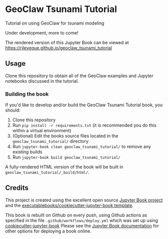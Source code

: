 # GeoClaw Tsunami Tutorial

Tutorial on using GeoClaw for tsunami modeling

Under development, more to come! 

The rendered version of this Jupyter Book can be viewed at
https://rjleveque.github.io/geoclaw_tsunami_tutorial

## Usage

Clone this repository to obtain all of the GeoClaw examples and Jupyter notebooks discussed in the tutorial.

### Building the book

If you'd like to develop and/or build the GeoClaw Tsunami Tutorial book, you should:

1. Clone this repository
2. Run `pip install -r requirements.txt` (it is recommended you do this within a virtual environment)
3. (Optional) Edit the books source files located in the `geoclaw_tsunami_tutorial/` directory
4. Run `jupyter-book clean geoclaw_tsunami_tutorial/` to remove any existing builds
5. Run `jupyter-book build geoclaw_tsunami_tutorial/`

A fully-rendered HTML version of the book will be built in `geoclaw_tsunami_tutorial/_build/html/`.


## Credits

This project is created using the excellent open source [Jupyter Book project](https://jupyterbook.org/) and the [executablebooks/cookiecutter-jupyter-book template](https://github.com/executablebooks/cookiecutter-jupyter-book).

This book is rebuilt on Github on every push, using Github actions as
specified in the file `.github/workflows/deploy.yml` which was
set up using [cookiecutter-jupyter-book](https://github.com/executablebooks/cookiecutter-jupyter-book) 
Please see the [Jupyter Book documentation](https://jupyterbook.org/publish/web.html) for other options
for deploying a book online.
